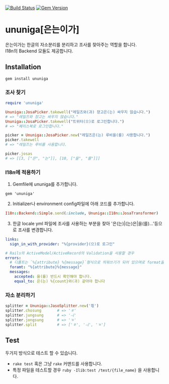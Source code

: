 [![Build Status](https://travis-ci.org/keepcosmos/ununiga.svg?branch=master)](https://travis-ci.org/keepcosmos/ununiga)
[![Gem Version](https://badge.fury.io/rb/ununiga.svg)](https://badge.fury.io/rb/ununiga)

# ununiga[은는이가]

은는이가는 한글의 자소분리를 분리하고 조사를 찾아주는 역할을 합니다.  
I18n의 Backend 모듈도 제공합니다.

## Installation
```
gem install ununiga
```

### 조사 찾기
```ruby
require 'ununiga'

Ununiga::JosaPicker.takewell("레일즈와(과) 쟝고은(는) 싸우지 않습니다.")
# => "레일즈와 쟝고는 싸우지 않습니다."
Ununiga::JosaPicker.takewell("트위터(으)로 로그인합니다.")
# => "페이스북로 로그인합니다."

picker = Ununiga::JosaPicker.new("레일즈은(는) 루비을(를) 사용합니다.")
picker.takewell
# => "레일즈는 루비를 사용합니다.

picker.josas
# => [[3, ["은", "는"]], [10, ["을", "를"]]]
``` 

### I18n에 적용하기
1. Gemfile에 ununiga를 추가합니다. 
```
gem 'ununiga'
```

2. Initializer나 environment config파일에 아래 코드를 추가합니다.
```ruby
I18n::Backend::Simple.send(:include, Ununiga::I18n::JosaTransformer)
```

3. 한글 locale yml 파일에 조사를 사용하는 부분을 찾아 '은(는)|(는)은|을(를)...'등으로 조사를 변경합니다.
```yaml
links:
  sign_in_with_provider: "%{provider}(으)로 로그인"

# Rails의 ActiveModel/ActiveRecord의 Validation을 사용할 경우
errors:
  # 디폴트는 `%{attribute} %{message}`형식으로 띄워쓰기가 되어 있으며로 format을 붙여쓰기로 변경해줍니다.
  foramt: "%{attribute}%{message}"
  messages:
    accepted: 을(를) 반드시 확인해야 합니다.
    equal_to: 은(는) %{count}와(과) 같아야 합니다
```

### 자소 분리하기
```ruby
splitter = Ununiga::JasoSplitter.new('흯')
splitter.chosung       # => 'ㅎ'
splitter.jungsung      # => 'ㅢ'
splitter.jongsung      # => 'ㄳ'
splitter.split         # => ['ㅎ', 'ㅢ', 'ㄳ']
```

## Test
두가지 방식으로 테스트 할 수 있습니다.
* `rake test` 혹은 그냥 `rake` 커맨드를 사용합니다.
* 특정 파일을 테스트할 경우 `ruby -Ilib:test /test/{file_name}` 을 사용합니다.


